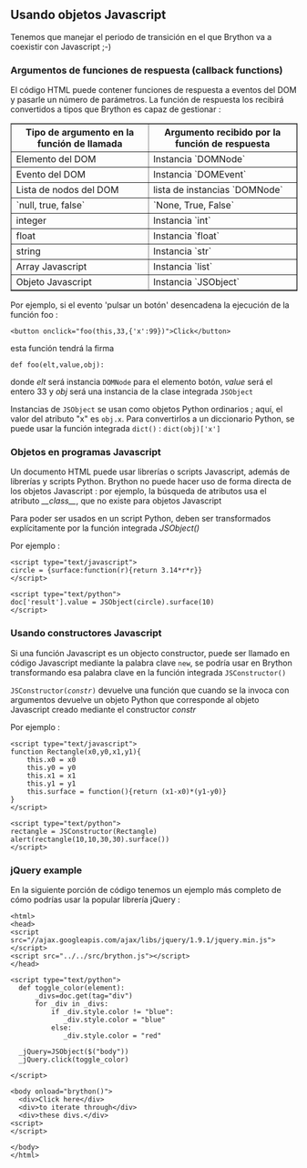 Usando objetos Javascript
-------------------------

Tenemos que manejar el periodo de transici&oacute;n en el que Brython va a coexistir con Javascript ;-)

### Argumentos de funciones de respuesta (callback functions)

El c&oacute;digo HTML puede contener funciones de respuesta a eventos del DOM y pasarle un n&uacute;mero de par&aacute;metros. La funci&oacute;n de respuesta los recibir&aacute; convertidos a tipos que Brython es capaz de gestionar :

<table border='1'>
<tr><th>Tipo de argumento en la funci&oacute;n de llamada</th><th>Argumento recibido por la funci&oacute;n de respuesta</th></tr>
<tr><td>Elemento del DOM</td><td>Instancia `DOMNode`</td></tr>
<tr><td>Evento del DOM</td><td>Instancia `DOMEvent`</td></tr>
<tr><td>Lista de nodos del DOM</td><td>lista de instancias `DOMNode`</td></tr>
<tr><td>`null, true, false`</td><td>`None, True, False`</td></tr>
<tr><td>integer</td><td>Instancia `int`</td></tr>
<tr><td>float</td><td>Instancia `float`</td></tr>
<tr><td>string</td><td>Instancia `str`</td></tr>
<tr><td>Array Javascript</td><td>Instancia `list`</td></tr>
<tr><td>Objeto Javascript</td><td>Instancia `JSObject`</td></tr>
</table>



Por ejemplo, si el evento 'pulsar un bot&oacute;n' desencadena la ejecuci&oacute;n de la funci&oacute;n foo :

    <button onclick="foo(this,33,{'x':99})">Click</button>

esta funci&oacute;n tendr&aacute; la firma

    def foo(elt,value,obj):

donde _elt_ ser&aacute; instancia `DOMNode` para el elemento bot&oacute;n, _value_ ser&aacute; el entero 33 y _obj_ ser&aacute; una instancia de la clase integrada `JSObject`

Instancias de `JSObject` se usan como objetos Python ordinarios ; aqu&iacute;, el valor del atributo "x" es `obj.x`. Para convertirlos a un diccionario Python, se puede usar la funci&oacute;n integrada `dict()` : `dict(obj)['x']`

### Objetos en programas Javascript

Un documento HTML puede usar librer&iacute;as o scripts Javascript, adem&aacute;s de librer&iacute;as y scripts Python. Brython no puede hacer uso de forma directa de los objetos Javascript : por ejemplo, la b&uacute;squeda de atributos usa el atributo  _\_\_class\_\__, que no existe para objetos Javascript

Para poder ser usados en un script Python, deben ser transformados expl&iacute;citamente por la funci&oacute;n integrada _JSObject()_

Por ejemplo :

    <script type="text/javascript">
    circle = {surface:function(r){return 3.14*r*r}}
    </script>

    <script type="text/python">
    doc['result'].value = JSObject(circle).surface(10)
    </script>

### Usando constructores Javascript

Si una función Javascript es un objecto constructor, puede ser llamado en código Javascript mediante la palabra clave `new`, se podría usar en Brython transformando esa palabra clave en la función integrada `JSConstructor()`

<code>JSConstructor(_constr_)</code> devuelve una función que cuando se la invoca con argumentos devuelve un objeto Python que corresponde al objeto Javascript creado mediante el constructor _constr_

Por ejemplo :

    <script type="text/javascript">
    function Rectangle(x0,y0,x1,y1){
        this.x0 = x0
        this.y0 = y0
        this.x1 = x1
        this.y1 = y1
        this.surface = function(){return (x1-x0)*(y1-y0)}
    }
    </script>
    
    <script type="text/python">
    rectangle = JSConstructor(Rectangle)
    alert(rectangle(10,10,30,30).surface())
    </script>

### jQuery example
    
En la siguiente porci&oacute;n de c&oacute;digo tenemos un ejemplo m&aacute;s completo de c&oacute;mo podr&iacute;as usar la popular librer&iacute;a jQuery :

    <html>
    <head>
    <script src="//ajax.googleapis.com/ajax/libs/jquery/1.9.1/jquery.min.js">
    </script>
    <script src="../../src/brython.js"></script>
    </head>
    
    <script type="text/python">
      def toggle_color(element):
          _divs=doc.get(tag="div")
          for _div in _divs:
              if _div.style.color != "blue":
                 _div.style.color = "blue"
              else:
                 _div.style.color = "red"
    
      _jQuery=JSObject($("body"))
      _jQuery.click(toggle_color)
    
    </script>
    
    <body onload="brython()">
      <div>Click here</div>
      <div>to iterate through</div>
      <div>these divs.</div>
    <script>
    </script>
     
    </body>
    </html>
